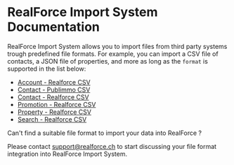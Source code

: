 # RealForce Import System Documentation
RealForce Import System allows you to import files from third party systems trough predefined file formats. For example, you can import a CSV file of contacts, a JSON file of properties, and more as long as the `format` is supported in the list below:

- [Account - Realforce CSV](./formats/account-realforce-csv.md)
- [Contact - Publimmo CSV](./formats/contact-publimmo-csv.md)
- [Contact - Realforce CSV](./formats/contact-realforce-csv.md)
- [Promotion - Realforce CSV](./formats/promotion-realforce-csv.md)
- [Property - Realforce CSV](./formats/property-realforce-csv.md)
- [Search - Realforce CSV](./formats/search-realforce-csv.md)

Can't find a suitable file format to import your data into RealForce ?

Please contact support@realforce.ch to start discussing your file format integration into RealForce Import System.
